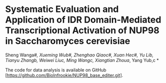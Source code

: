 # **Systematic Evaluation and Application of IDR Domain-Mediated Transcriptional Activation of NUP98 in Saccharomyces cerevisiae**
Sheng Wanga#*, Xueming Wub#, Zhenghao Qiaoc#, Xuan Hec#, Yu Lib, Tianyu Zhangb, Weiwei Liuc, Ming Wangc, Xiangtian Zhoua*, Yang Yub,c *

The code for data analysis is available on GitHub [https://github.com/BioInfrookie/NUP98_base_editer.git].
